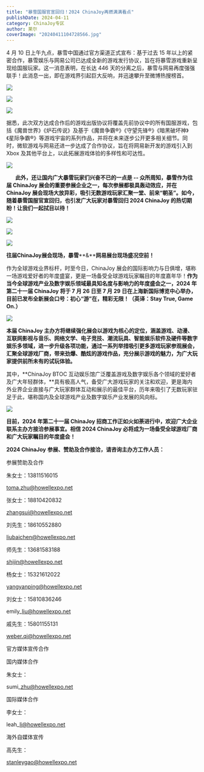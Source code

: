 ```yaml
---
title: "暴雪国服官宣回归！2024 ChinaJoy再燃满满看点"
publishDate: 2024-04-11
category: ChinaJoy专区
author: 莱尔
coverImage: "20240411104728566.jpg"
---
```


4 月 10 日上午九点，暴雪中国通过官方渠道正式宣布：基于过去 15 年以上的紧密合作，暴雪娱乐与网易公司已达成全新的游戏发行协议，旨在将暴雪游戏重新呈现给国服玩家。这一消息表明，在长达 446 天的分离之后，暴雪与网易再度强强联手！此消息一出，即在游戏界引起巨大反响，并迅速攀升至微博热搜榜首。

![](https://ec-net-1251389766.cos.ap-shanghai.myqcloud.com/wp-content/uploads/2024/04/20240411102854658.jpg)

![](https://ec-net-1251389766.cos.ap-shanghai.myqcloud.com/wp-content/uploads/2024/04/20240411102856837-1024x496.jpg)

![](https://ec-net-1251389766.cos.ap-shanghai.myqcloud.com/wp-content/uploads/2024/04/20240411102859612.jpg)

据悉，此次双方达成合作后的游戏出版协议将覆盖先前协议中的所有国服游戏，包括《魔兽世界》《炉石传说》及基于《魔兽争霸®》《守望先锋®》《暗黑破坏神》《星际争霸®》等游戏宇宙的系列作品，并将在未来逐步公开更多相关细节。同时，微软游戏与网易还进一步达成了合作协议，旨在将网易新开发的游戏引入到 Xbox 及其他平台上，以此拓展游戏体验的多样性和可达性。

![](https://ec-net-1251389766.cos.ap-shanghai.myqcloud.com/wp-content/uploads/2024/04/20240411102914919.jpg)

      **此外，还让国内广大暴雪玩家们兴奋不已的一点是 -- 众所周知，暴雪作为往届 ChinaJoy 展会的重要参展企业之一，每次参展都极具轰动效应，并在  ChinaJoy 展会现场大放异彩，吸引无数游戏玩家汇聚一堂、前来“朝圣”。如今，随着暴雪国服官宣回归，也引发广大玩家对暴雪回归 2024 ChinaJoy 的热切期盼！让我们一起拭目以待！**

![](https://ec-net-1251389766.cos.ap-shanghai.myqcloud.com/wp-content/uploads/2024/04/20240411102936806-1024x683.jpg)

![](https://ec-net-1251389766.cos.ap-shanghai.myqcloud.com/wp-content/uploads/2024/04/20240411102942115-1024x683.jpg)

![](https://ec-net-1251389766.cos.ap-shanghai.myqcloud.com/wp-content/uploads/2024/04/20240411102947107-1024x683.jpg)

**往届****ChinaJoy****展会现场，暴雪****&****网易展台现场盛况空前！**

作为全球游戏业界标杆，时至今日，ChinaJoy 展会的国际影响力与日俱增，堪称一场游戏爱好者的年度盛宴，更是一场备受全球游戏玩家瞩目的年度嘉年华！**作为当今全球游戏产业及数字娱乐领域最具知名度与影响力的年度盛会之一，2024 年第二十一届 ChinaJoy 将于 7 月 26 日至 7 月 29 日在上海新国际博览中心举办，目前已发布全新展会口号：初心“游”在，精彩无限！（英译：Stay True, Game On.）**

![](https://ec-net-1251389766.cos.ap-shanghai.myqcloud.com/wp-content/uploads/2024/04/20240411104327372-1024x576.png)

**本届 ChinaJoy 主办方将继续强化展会以游戏为核心的定位，涵盖游戏、动漫、互联网影视与音乐、网络文学、电子竞技、潮流玩具、智能娱乐软件及硬件等数字娱乐多领域，进一步升级各项功能，通过一系列举措吸引更多游戏玩家参观展会，汇聚全球游戏厂商，带来劲爆、酷炫的游戏作品，充分展示游戏的魅力，为广大玩家提供前所未有的试玩体验。**

其中，**ChinaJoy BTOC 互动娱乐馆广泛覆盖游戏及数字娱乐各个领域的爱好者及广大年轻群体，**具有极高人气，备受广大游戏玩家的关注和欢迎，更是海内外业界企业直接与广大玩家群体互动和展示的最佳平台，历年来吸引了无数玩家驻足于此，堪称国内及全球游戏产业及数字娱乐产业发展的风向标。

![](https://ec-net-1251389766.cos.ap-shanghai.myqcloud.com/wp-content/uploads/2024/04/20240411104330723-1024x652.png)

**目前，2024 年第二十一届 ChinaJoy 招商工作正如火如荼进行中，欢迎广大企业联系主办方接洽参展事宜。相信 2024 ChinaJoy 必将成为一场备受全球游戏厂商和广大玩家瞩目的年度盛会！**

**2024 ChinaJoy** **参展、赞助及合作接洽，请咨询主办方工作人员：**

  
参展赞助及合作

朱女士：13811516015

toma.zhu@howellexpo.net

张女士：18810420832

zhangsui@howellexpo.net

刘先生：18610552880

liubaichen@howellexpo.net

师先生：13681583188

shijin@howellexpo.net

杨女士：15321612022

[yangyanping@howellexpo.net](mailto:yangyanping@howellexpo.net)

刘女士：15810836246

emily\_liu@howellexpo.net

戚先生：15801155131

[weber.qi@howellexpo.net](mailto:weber.qi@howellexpo.net)

  
官方媒体宣传合作

国内媒体合作

朱女士：

sumi\_zhu@howellexpo.net

国际媒体合作

李女士：

leah\_li@howellexpo.net

海外自媒体宣传

高先生：

stanleygao@howellexpo.net
